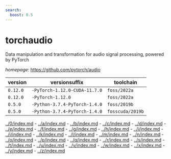 ```yaml
---
search:
  boost: 0.5
---
```

# torchaudio

Data manipulation and transformation for audio signal processing, powered by PyTorch

*homepage*: <https://github.com/pytorch/audio>

version | versionsuffix | toolchain
--------|---------------|----------
``0.12.0`` | ``-PyTorch-1.12.0-CUDA-11.7.0`` | ``foss/2022a``
``0.12.0`` | ``-PyTorch-1.12.0`` | ``foss/2022a``
``0.5.0`` | ``-Python-3.7.4-PyTorch-1.4.0`` | ``foss/2019b``
``0.5.0`` | ``-Python-3.7.4-PyTorch-1.4.0`` | ``fosscuda/2019b``

[../0/index.md](0) - [../a/index.md](a) - [../b/index.md](b) - [../c/index.md](c) - [../d/index.md](d) - [../e/index.md](e) - [../f/index.md](f) - [../g/index.md](g) - [../h/index.md](h) - [../i/index.md](i) - [../j/index.md](j) - [../k/index.md](k) - [../l/index.md](l) - [../m/index.md](m) - [../n/index.md](n) - [../o/index.md](o) - [../p/index.md](p) - [../q/index.md](q) - [../r/index.md](r) - [../s/index.md](s) - [../t/index.md](t) - [../u/index.md](u) - [../v/index.md](v) - [../w/index.md](w) - [../x/index.md](x) - [../y/index.md](y) - [../z/index.md](z)

